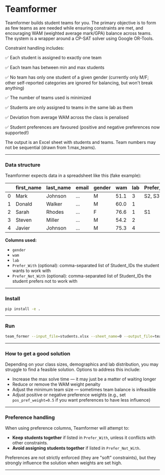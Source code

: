 # Teamformer

Teamformer builds student teams for you. The primary objective is to form as few teams as are needed while ensuring constraints are met, and encouraging WAM (weighted average mark/GPA) balance across teams. The system is a wrapper around a CP-SAT solver using Google OR-Tools.

Constraint handling includes:

✅ Each student is assigned to exactly one team

✅ Each team has between min and max students

✅ No team has only one student of a given gender (currently only M/F; other self-reported categories are ignored for balancing, but won't break anything)

✅ The number of teams used is minimized

✅ Students are only assigned to teams in the same lab as them

✅ Deviation from average WAM across the class is penalised

✅ Student preferences are favoured (positive and negative preferences now supported!)

The output is an Excel sheet with students and teams. Team numbers may not be sequential (drawn from 1\:max\_teams).

---

### Data structure

Teamformer expects data in a spreadsheet like this (fake example):

|   | first\_name | last\_name | email | gender | wam  | lab | Prefer\_With | Prefer\_Not\_With |
| - | ----------- | ---------- | ----- | ------ | ---- | --- | ------------ | ----------------- |
| 0 | Mark        | Johnson    | ...   | M      | 51.1 | 3   | S2, S3       | S4                |
| 1 | Donald      | Walker     | ...   | M      | 60.0 | 1   |              |                   |
| 2 | Sarah       | Rhodes     | ...   | F      | 76.6 | 1   | S1           | S3                |
| 3 | Steven      | Miller     | ...   | M      | 54.2 | 2   |              |                   |
| 4 | Javier      | Johnson    | ...   | M      | 75.3 | 4   |              |                   |

**Columns used:**

* `gender`
* `wam`
* `lab`
* `Prefer_With` (optional): comma-separated list of Student\_IDs the student wants to work with
* `Prefer_Not_With` (optional): comma-separated list of Student\_IDs the student prefers not to work with

---

### Install

```bash
pip install -e .
```

---

### Run

```bash
team_former --input_file=students.xlsx --sheet_name=0 --output_file=teams.xlsx --wam_weight=0.05 --pos_pref_weight=0.8 --neg_pref_weight=0.8 --min_team_size=3 --max_team_size=5 --max_solve_time=30
```

---

### How to get a good solution

Depending on your class sizes, demographics and lab distribution, you may struggle to find a feasible solution. Options to address this include:

* Increase the max solve time — it may just be a matter of waiting longer
* Reduce or remove the WAM weight penalty
* Adjust the minimum team size — sometimes team balance is infeasible
* Adjust positive or negative preference weights (e.g., set `pos_pref_weight=0.5` if you want preferences to have less influence)

---

### Preference handling

When using preference columns, Teamformer will attempt to:

* **Keep students together** if listed in `Prefer_With`, unless it conflicts with other constraints.
* **Avoid assigning students together** if listed in `Prefer_Not_With`.

Preferences are not strictly enforced (they are "soft" constraints), but they strongly influence the solution when weights are set high.

---
